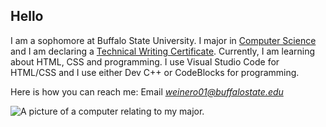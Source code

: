 ## Hello
  I am a sophomore at Buffalo State University. I major in [Computer Science](https://cis.buffalostate.edu/) and I am declaring a [Technical Writing Certificate](https://suny.buffalostate.edu/news/technical-writing-certificate-prepares-students-careers-strong-outlook).
  Currently, I am learning about HTML, CSS and programming. I use Visual Studio Code for HTML/CSS and I use either Dev C++ or CodeBlocks for programming.

Here is how you can reach me:
Email *weinero01@buffalostate.edu*

![A picture of a computer relating to my major.](https://encrypted-tbn0.gstatic.com/images?q=tbn:ANd9GcSzKYdIOBKA-QkcEk-jChwq00X4XZrxMaeU9IREHv_DbA&s)
